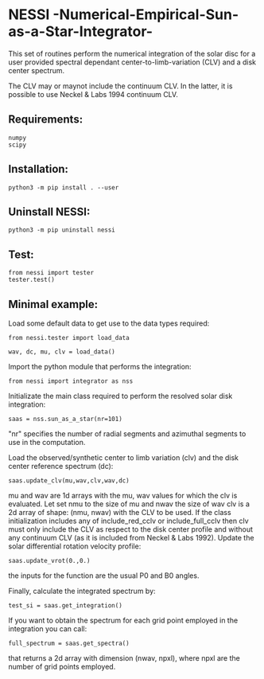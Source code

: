 # NESSI -Numerical-Empirical-Sun-as-a-Star-Integrator-

This set of routines perform the numerical integration of the solar disc for a user provided spectral dependant center-to-limb-variation (CLV) and a disk center spectrum.

The CLV may or maynot include the continuum CLV. In the latter, it is possible to use Neckel & Labs 1994 continuum CLV.

## Requirements:

  ```
  numpy
  scipy
  ```

## Installation:

  ```
  python3 -m pip install . --user
  ```

## Uninstall NESSI:

  ```
  python3 -m pip uninstall nessi
  ```

## Test:

  ```
  from nessi import tester
  tester.test()
  ```

## Minimal example:

  Load some default data to get use to the data types required:

  ```
  from nessi.tester import load_data
  
  wav, dc, mu, clv = load_data()
  ```

  Import the python module that performs the integration:
  
  ```
  from nessi import integrator as nss
  ```
  
  Initializate the main class required to perform the resolved solar disk integration:
  
  ```
  saas = nss.sun_as_a_star(nr=101)
  ```
  
  "nr" specifies the number of radial segments and azimuthal segments to use in the computation.
  
  Load the observed/synthetic center to limb variation (clv) and the disk center reference spectrum (dc):
  
  ```
  saas.update_clv(mu,wav,clv,wav,dc)
  ```
  
  mu and wav are 1d arrays with the mu, wav values for which the clv is evaluated.
  Let set nmu to the size of mu and nwav the size of wav
  clv is a 2d array of shape: (nmu, nwav) with the CLV to be used. If the class initialization includes any of include\_red\_cclv or include\_full\_cclv then clv must only include the CLV as respect to the disk center profile and without any continuum CLV (as it is included from Neckel & Labs 1992).
  Update the solar differential rotation velocity profile:
  
  ```
  saas.update_vrot(0.,0.)
  ```
  
  the inputs for the function are the usual P0 and B0 angles.
  
  Finally, calculate the integrated spectrum by:
  
  ```
  test_si = saas.get_integration()
  ```

  If you want to obtain the spectrum for each grid point employed in the integration you can call:

  ```
  full_spectrum = saas.get_spectra()
  ```

  that returns a 2d array with dimension (nwav, npxl), where npxl are the number of grid points employed.

